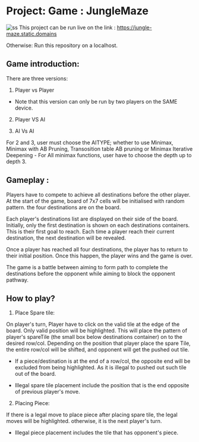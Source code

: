 # Project: Game : JungleMaze

![ss](screenshot.png)
This project can be run live on the link : https://jungle-maze.static.domains

Otherwise:
Run this repository on a localhost.

## Game introduction:

There are three versions:
1. Player vs Player
 - Note that this version can only be run by two players on the SAME device.

2. Player VS AI

3. AI Vs AI

For 2 and 3, user must choose the AITYPE; whether to use Minimax, Minimax with AB Pruning, Transosition table AB pruning or Minimax Iterative Deepening
    - For All minimax functions, user have to choose the depth up to depth 3.

## Gameplay :

Players have to compete to achieve all destinations before the other player. At the start of the game, board of 7x7 cells will be initialised with random pattern. the four destinations are on the board. 

Each player's destinations list are displayed on their side of the board. Initially, only the first destination is shown on each destinations containers. This is their first goal to reach. Each time a player reach their current destination, the next destination will be revealed.

Once a player has reached all four destinations, the player has to return to their initial position. Once this happen, the player wins and the game is over. 

The game is a battle between aiming to form path to complete the destinations before the opponent while aiming to block the opponent pathway.

## How to play?

1. Place Spare tile:

On player's turn, Player have to click on the valid tile at the edge of the board. 
Only valid position will be highlighted. This will place the pattern of player's spareTile (the small box below destinations container) on to the desired row/col. Depending on the position that player place the spare Tile, the entire row/col will be shifted, and opponent will get the pushed out tile. 

- If a piece/destination is at the end of a row/col, the opposite end will be excluded from being highlighted. As it is illegal to pushed out such tile out of the board. 

- Illegal spare tile placement include the position that is the end opposite of previous player's move.


2. Placing Piece:

If there is a legal move to place piece after placing spare tile, the legal moves will be highlighted. otherwise, it is the next player's turn.

- Illegal piece placement includes the tile that has opponent's piece.


